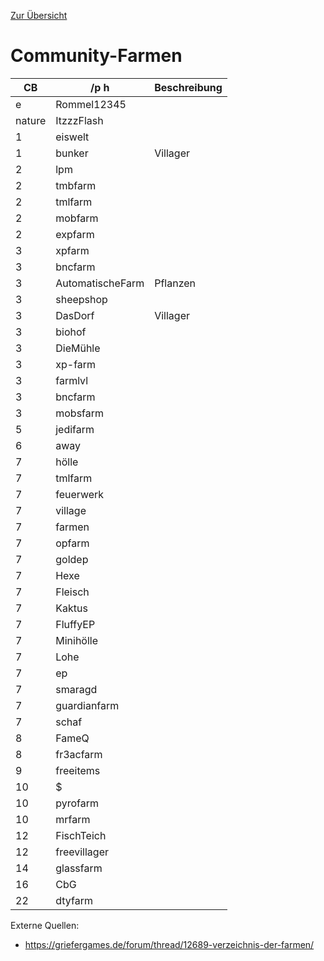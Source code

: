 [Zur Übersicht](README.md)

# Community-Farmen

|CB|/p h|Beschreibung|
|---|---|---|
|e|Rommel12345||
|nature|ItzzzFlash||
|1|eiswelt||
|1|bunker|Villager|
|2|lpm||
|2|tmbfarm||
|2|tmlfarm||
|2|mobfarm||
|2|expfarm||
|3|xpfarm||
|3|bncfarm||
|3|AutomatischeFarm|Pflanzen|
|3|sheepshop||
|3|DasDorf|Villager|
|3|biohof||
|3|DieMühle||
|3|xp-farm||
|3|farmlvl||
|3|bncfarm||
|3|mobsfarm||
|5|jedifarm||
|6|away||
|7|hölle||
|7|tmlfarm||
|7|feuerwerk||
|7|village||
|7|farmen||
|7|opfarm||
|7|goldep||
|7|Hexe||
|7|Fleisch||
|7|Kaktus||
|7|FluffyEP||
|7|Minihölle||
|7|Lohe||
|7|ep||
|7|smaragd||
|7|guardianfarm||
|7|schaf||
|8|FameQ||
|8|fr3acfarm||
|9|freeitems||
|10|$||
|10|pyrofarm||
|10|mrfarm||
|12|FischTeich||
|12|freevillager||
|14|glassfarm||
|16|CbG||
|22|dtyfarm||

Externe Quellen:
- https://griefergames.de/forum/thread/12689-verzeichnis-der-farmen/
